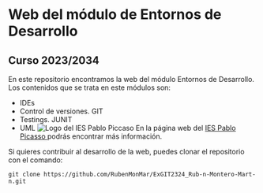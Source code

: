 # Web del módulo de Entornos de Desarrollo
## Curso 2023/2034
En este repositorio encontramos la web del módulo Entornos de Desarrollo. Los contenidos que se trata en este módulos son:
- IDEs
- Control de versiones. GIT
- Testings. JUNIT
- UML
![Logo del IES Pablo Piccaso](https://fpiespablopicasso.es/wp-content/uploads/2022/03/LOGOTIPO-IES-PABLO-PICASSO-texto-morado.png)
En la página web del [IES Pablo Picasso ](https://fpiespablopicasso.es) podrás encontrar más información.

Si quieres contribuir al desarrollo de la web, puedes clonar el repositorio con el comando:
```
git clone https://github.com/RubenMonMar/ExGIT2324_Rub-n-Montero-Mart-n.git
```